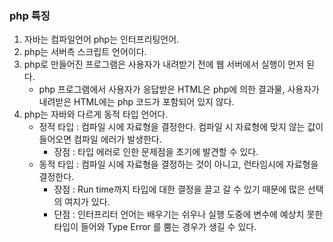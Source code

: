 ### php 특징
1. 자바는 컴파일언어 php는 인터프리팅언어.
2. php는 서버측 스크립트 언어이다.
3. php로 만들어진 프로그램은 사용자가 내려받기 전에 웹 서버에서 실행이 먼저 된다.
   - php 프로그램에서 사용자가 응답받은 HTML은 php에 의한 결과물, 사용자가 내려받은 HTML에는 php 코드가 포함되어
있지 않다.
4. php는 자바와 다르게 동적 타입 언어다.
   - 정적 타입 : 컴파일 시에 자료형을 결정한다. 컴파일 시 자료형에 맞지 않는 값이 들어오면 컴파일 에러가 발생한다.
     - 장점 : 타입 에러로 인한 문제점을 초기에 발견할 수 있다.
   - 동적 타입 : 컴파일 시에 자료형을 결정하는 것이 아니고, 런타임시에 자료형을 결정한다.
     - 장점 : Run time까지 타입에 대한 결정을 끌고 갈 수 있기 때문에 많은 선택의 여지가 있다.
     - 단점 : 인터프리터 언어는 배우기는 쉬우나 실행 도중에 변수에 예상치 못한 타입이 들어와 
     Type Error 를 뿜는 경우가 생길 수 있다.

